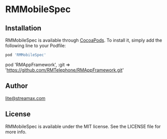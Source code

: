 # RMMobileSpec





## Installation

RMMobileSpec is available through [CocoaPods](https://cocoapods.org). To install
it, simply add the following line to your Podfile:

```ruby
pod 'RMMobileSpec'
```

pod 'RMAppFramework', :git => 'https://github.com/RMTelephone/RMAppFramework.git'

## Author
lite@streamax.com

## License

RMMobileSpec is available under the MIT license. See the LICENSE file for more info.
